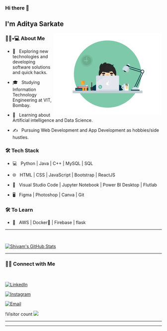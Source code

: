 ### Hi there 👋<h2> I'm Aditya Sarkate </h2>

<img align='right' src="https://github.com/nirala69/nirala69/blob/master/70804f7e25b11f29db904f2fa7b4cd9d.gif" width="350">

<h3> 👨🏻•💻 About Me </h3>


- 🤔 &nbsp; Exploring new technologies and developing software solutions and quick hacks.

- 🎓 &nbsp; Studying Information Technology Engineering at VIT, Bombay.

- 🌱 &nbsp; Learning about Artificial intelligence and Data Science.

- ✍️ &nbsp; Pursuing Web Development and App Development as hobbies/side hustles.



<h3>🛠 Tech Stack</h3>

- 💻 &nbsp; Python | Java | C++ | MySQL | SQL

- 🌐 &nbsp; HTML | CSS | JavaScript | Bootstrap | ReactJS

- 🔧 &nbsp; Visual Studio Code | Jupyter Notebook | Power BI Desktop | Flutlab

- 🖥 &nbsp; Figma | Photoshop | Canva | Git

  
<h3>🛠 To Learn</h3>

- 🔧 &nbsp; AWS | Docker🐳 | Firebase | flask

<hr>



<br/>

[![Shivam's GitHub Stats](https://github-readme-stats.vercel.app/api?username=Aditya-Sarkate&show_icons=true)](https://github.com/shivam0110)



<hr>


<h3> 🤝🏻 Connect with Me </h3>

<br>

<p align="center">

<a href="https://www.linkedin.com/in/aditya-sarkate-9805a02b4"><img alt="LinkedIn" src="https://img.shields.io/badge/LinkedIn-Aditya%20Sarkate-blue?style=flat-square&logo=linkedin"></a>

<a href="https://www.instagram.com/master_monarch_/"><img alt="Instagram" src="https://img.shields.io/badge/Instagram-master_monarch_-black?style=flat-square&logo=instagram"></a>

<a href="mailto:adisarkate240806@gmail.com"><img alt="Email" src="https://img.shields.io/badge/Email-adisarkate240806@gmail.com-blue?style=flat-square&logo=gmail"></a>

</p>

!Visitor count <img src="https://media.giphy.com/media/dxn6fRlTIShoeBr69N/giphy.gif" width="30">

<hr>


<hr>


